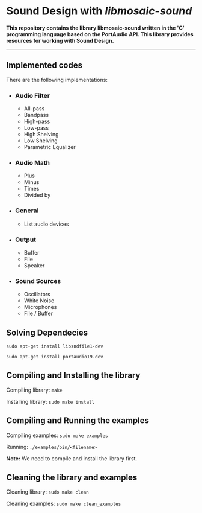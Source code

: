 # Sound Design with *libmosaic-sound*

**This repository contains the library libmosaic-sound written in the 'C' programming language based on the PortAudio API. This library provides resources for working with Sound Design.**

-------------

## Implemented codes

There are the following implementations:

* ###  Audio Filter
    * All-pass
    * Bandpass
    * High-pass
    * Low-pass
    * High Shelving
    * Low Shelving
    * Parametric Equalizer

* ### Audio Math
    * Plus
    * Minus
    * Times
    * Divided by

* ### General
    * List audio devices

* ### Output
    * Buffer
    * File
    * Speaker

* ### Sound Sources
    * Oscillators
    * White Noise
    * Microphones
    * File / Buffer

## Solving Dependecies
`sudo apt-get install libsndfile1-dev`

`sudo apt-get install portaudio19-dev`

## Compiling and Installing the library

Compiling library: `make`

Installing library: `sudo make install`


## Compiling and Running the examples
Compiling examples: `sudo make examples`

Running: `./examples/bin/<filename>`

**Note:** We need to compile and install the library first.

## Cleaning the library and examples

Cleaning library: `sudo make clean`

Cleaning examples: `sudo make clean_examples`
